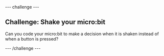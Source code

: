 \--- challenge \---

## Challenge: Shake your micro:bit

Can you code your micro:bit to make a decision when it is shaken instead of when a button is pressed?

\--- /challenge \---